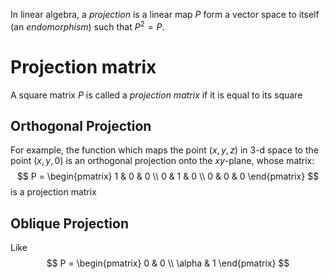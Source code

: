 In linear algebra, a *projection* is a linear map $P$ form a vector space to itself (an *endomorphism*) such that $P^2 = P$. 

# Projection matrix
A square matrix $P$ is called a *projection matrix* if it is equal to its square

## Orthogonal Projection
For example, the function which maps the point $(x, y, z)$ in 3-d space to the point $(x, y, 0)$ is an orthogonal projection onto the $xy$-plane, whose matrix:
$$
P = \begin{pmatrix}
1 & 0 & 0 \\
0 & 1 & 0 \\
0 & 0 & 0
\end{pmatrix}
$$
is a projection matrix

## Oblique Projection
Like
$$
P = \begin{pmatrix}
0 & 0 \\
\alpha & 1
\end{pmatrix}
$$


